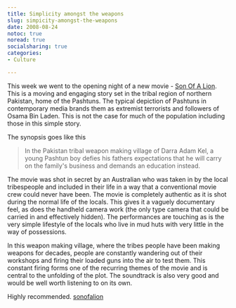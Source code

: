 ```yaml
---
title: Simplicity amongst the weapons
slug: simpicity-amongst-the-weapons
date: 2008-08-24
notoc: true
noread: true
socialsharing: true
categories: 
- Culture

---
```

This week we went to the opening night of a new movie - [Son Of A Lion][sonofalion]. This is a moving and engaging story set in the tribal region of northern Pakistan, home of the Pashtuns. The typical depiction of Pashtuns in contemporary media brands them as extremist terrorists and followers of Osama Bin Laden. This is not the case for much of the population including those in this simple story.  
  
The synopsis goes like this  
  
> In the Pakistan tribal weapon making village of Darra Adam Kel, a young Pashtun boy defies his fathers expectations that he will carry on the family's business and demands an education instead.

The movie was shot in secret by an Australian who was taken in by the local tribespeople and included in their life in a way that a conventional movie crew could never have been. The movie is completely authentic as it is shot during the normal life of the locals. This gives it a vaguely documentary feel, as does the handheld camera work (the only type camera that could be carried in and effectively hidden). The performances are touching as is the very simple lifestyle of the locals who live in mud huts with very little in the way of possessions.  
  
In this weapon making village, where the tribes people have been making weapons for decades, people are constantly wandering out of their workshops and firing their loaded guns into the air to test them. This constant firing forms one of the recurring themes of the movie and is central to the unfolding of the plot. The soundtrack is also very good and would be well worth listening to on its own.  
  
Highly recommended. [sonofalion][sonofalion]

[sonofalion]: http://www.sonofalion.com/

